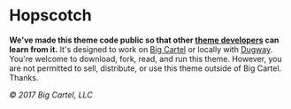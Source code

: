 # Hopscotch

**We've made this theme code public so that other [theme developers](https://developers.bigcartel.com/api/themes) can learn from it.** It's designed to work on [Big Cartel](https://www.bigcartel.com/) or locally with [Dugway](https://github.com/bigcartel/dugway). You're welcome to download, fork, read, and run this theme. However, you are not permitted to sell, distribute, or use this theme outside of Big Cartel. Thanks.

*© 2017 Big Cartel, LLC*
